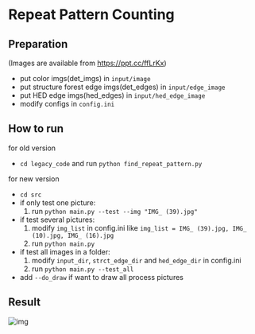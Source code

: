 # Repeat Pattern Counting

## Preparation
(Images are available from https://ppt.cc/ffLrKx)

* put color imgs(det_imgs) in `input/image`
* put structure forest edge imgs(det_edges) in `input/edge_image`
* put HED edge imgs(hed_edges) in `input/hed_edge_image`
* modify configs in `config.ini`

## How to run
for old version
* `cd legacy_code` and run `python find_repeat_pattern.py`

for new version
* `cd src`
* if only test one picture:
    1. run `python main.py --test --img "IMG_ (39).jpg"`
* if test several pictures:
    1. modify `img_list` in config.ini like `img_list = IMG_ (39).jpg, IMG_ (10).jpg, IMG_ (16).jpg`
    2. run `python main.py`
* if test all images in a folder:
    1. modify `input_dir`, `strct_edge_dir` and `hed_edge_dir` in config.ini
    2. run `python main.py --test_all`
* add `--do_draw` if want to draw all process pictures 

## Result
![img](./IMG_39_result.jpg)
